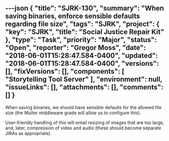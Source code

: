 ---json
{
  "title": "SJRK-130",
  "summary": "When saving binaries, enforce sensible defaults regarding file size",
  "tags": "SJRK",
  "project": {
    "key": "SJRK",
    "title": "Social Justice Repair Kit"
  },
  "type": "Task",
  "priority": "Major",
  "status": "Open",
  "reporter": "Gregor Moss",
  "date": "2018-06-01T15:28:47.584-0400",
  "updated": "2018-06-01T15:28:47.584-0400",
  "versions": [],
  "fixVersions": [],
  "components": [
    "Storytelling Tool Server"
  ],
  "environment": null,
  "issueLinks": [],
  "attachments": [],
  "comments": []
}
---
When saving binaries, we should have sensible defaults for the allowed file size (the Multer middleware grade will allow us to configure this).&#x20;

User-friendly handling of this will entail resizing of images that are too large, and, later, compression of video and audio (these should become separate JIRAs as appropriate).

        